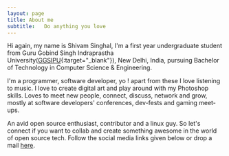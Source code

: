 ```yaml
---
layout: page
title: About me
subtitle:   Do anything you love
---
```


Hi again, my name is Shivam Singhal, I'm a first year undergraduate student from Guru Gobind Singh Indraprastha University([GGSIPU](http://www.ipu.ac.in/){:target="_blank"}), New Delhi, India, pursuing Bachelor of Technology in Computer Science & Engineering.

I'm a programmer, software developer, yo ! apart from these I love listening to music. I love to create digital art and play around with my Photoshop skills. Loves to meet new people, connect, discuss, network and grow, mostly at software developers' conferences, dev-fests and gaming meet-ups.

An avid open source enthusiast, contributor and a linux guy. So let's connect if you want to collab and create something awesome in the world of open source tech. Follow the social media links given below or drop a mail [here](mailto:championshuttler@gmail.com).
